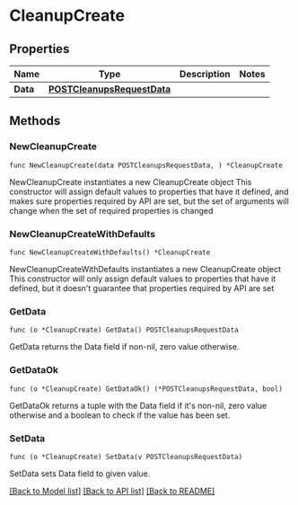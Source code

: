 # CleanupCreate

## Properties

Name | Type | Description | Notes
------------ | ------------- | ------------- | -------------
**Data** | [**POSTCleanupsRequestData**](POSTCleanupsRequestData.md) |  | 

## Methods

### NewCleanupCreate

`func NewCleanupCreate(data POSTCleanupsRequestData, ) *CleanupCreate`

NewCleanupCreate instantiates a new CleanupCreate object
This constructor will assign default values to properties that have it defined,
and makes sure properties required by API are set, but the set of arguments
will change when the set of required properties is changed

### NewCleanupCreateWithDefaults

`func NewCleanupCreateWithDefaults() *CleanupCreate`

NewCleanupCreateWithDefaults instantiates a new CleanupCreate object
This constructor will only assign default values to properties that have it defined,
but it doesn't guarantee that properties required by API are set

### GetData

`func (o *CleanupCreate) GetData() POSTCleanupsRequestData`

GetData returns the Data field if non-nil, zero value otherwise.

### GetDataOk

`func (o *CleanupCreate) GetDataOk() (*POSTCleanupsRequestData, bool)`

GetDataOk returns a tuple with the Data field if it's non-nil, zero value otherwise
and a boolean to check if the value has been set.

### SetData

`func (o *CleanupCreate) SetData(v POSTCleanupsRequestData)`

SetData sets Data field to given value.



[[Back to Model list]](../README.md#documentation-for-models) [[Back to API list]](../README.md#documentation-for-api-endpoints) [[Back to README]](../README.md)


